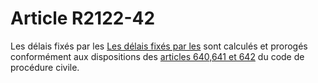 # Article R2122-42

Les délais fixés par les [Les délais fixés par les][1] sont calculés et prorogés conformément aux dispositions des [articles 640,641 et 642][2] du code de procédure civile.

 [1]: /affichCodeArticle.do?cidTexte=LEGITEXT000006072050&idArticle=LEGIARTI000024280434&dateTexte=&categorieLien=cid
 [2]: /affichCodeArticle.do?cidTexte=LEGITEXT000006070716&idArticle=LEGIARTI000006411001&dateTexte=&categorieLien=cid